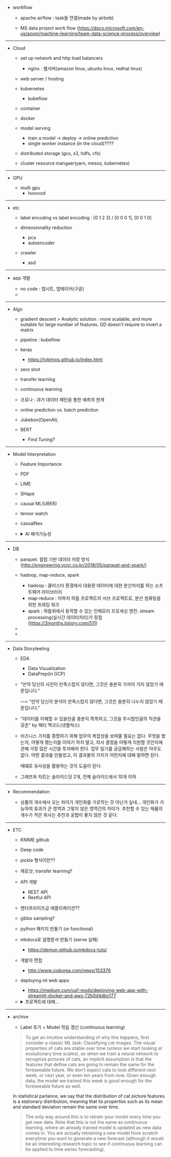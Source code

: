 - workflow

  - apache airflow : task들 연결(made by airbnb)

  - MS data project work flow (https://docs.microsoft.com/en-us/azure/machine-learning/team-data-science-process/overview)

------------------------------------------------------
- Cloud

  - set up network and http load balancers
    - nginx : 웹서버(amazon linux, ubuntu linux, redhat linux)
    
  - web server / hosting
  
  - kubernetes
    - kubeflow

  - container
  - docker
    
  - model serving 
    - train a model -> deploy -> online prediction
    - single worker instance (in the cloud)????
    
  - distributed storage (gcs, s3, hdfs, cfs)
  
  - cluster resource mangaer(yarn, mesos, kubernetes)
  

 ------------------------------------------------------
- GPU

  - multi gpu
    - horovod
    
------------------------------------------------------
- etc

  - label encoding vs label encoding : [0 1 2 3] / [0 0 0 1], [0 0 1 0]
  
  - dimensionality reduction 
    - pca
    - autoencoder
    
  - crawler 
    - asd
------------------------------------------------------
- app 개발

  - no code : 앱시트, 앱메이커(구글)
  - 

------------------------------------------------------
- Algo

  - gradient descent > Analytic solution : more scalable, and more suitable for large number of features.
    GD doesn't require to invert a matrix
  
  - pipeline : kubeflow
  
  - keras
    - https://tykimos.github.io/index.html
    
  - zero shot
  
  - transfer learning
  
  - continuous learning
  
  - 코로나 : 과거 데이터 패턴을 통한 예측의 한계
  
  - online prediction vs. batch prediction 
  
  - Jukebox(OpenAI), 
  
  - BERT
    - Find Tuning?
  
------------------------------------------------------
- Model Interpretation

  - Feature Importance <br>
  - PDF 
  - LIME
  - SHape
  - causal ML(UBER)
  - tensor watch
  - casualNex
  
  - <details><summary> AI 해석가능성 </summary>
    <p>
      AI가 태동하던 시절, 컴퓨터 과학자들은 컴퓨터에 사람의 정신을 일부나마 재현하려 시도했다. 
      공상과학 소설이나 영화에 나오는 지능을 구현하려 시도한 것이다. 즉, 인간처럼 생각하는 기계를 말하는 것이다. 
      이런 종류의 지능(인텔리전스)을 ‘인텔리저빌리티(Intelligibility)’로 부른다.

      한편 인텔리저빌리티를 갖춘 컴퓨터를 사용하면, 역으로 인간의 추론, 학습, 인식, 기타 정신적 행동 방식을 탐구할 수도 
      있을 것으로 기대됐다.초기 인텔리저빌리티 연구들은 실제 세상과 (인지 과학의 영역인) 정신의 일부를 컴퓨터에 
      모델링하는 것에 초점을 맞췄다. 무려 60년 전에 이런 실험을 했다는 사실이 무척 놀랍다.


      초기 인텔리전스 모델들은 연역적 추론(deductive reasoning)에 초점을 맞췄다. 
      가장 잘 알려진 이런 종류의 초기 AI 프로그램 중 하나는 인간의 문제 해결 능력을 흉내내기 위해 1956년 만든 
      ‘논리 이론가(Logic Theorist)’이다. ‘논리 이론가’는 수학 이론(Principia Mathematica) 2장의 첫 52개 정리(Theorem) 
      가운데 38개를 증명했으며, 한 가지 정리를 발전시켰다. ‘논리 이론가’는 머신이 (당시 기준으로) 지능과 창조력이 요구되는 것으로 
      간주되었던 작업을 처리할 수 있다는 점을 사상 처음 증명해 보였다. 곧이어 과학자들은 다른 종류의 사고, 
      귀납적 추론(inductive reasoning)을 연구하기 시작했다. 
      데이터를 조사, 이를 설명할 가설을 도출하려 시도할 때 귀납적 추론이 사용되곤 한다. 
      과학자들은 귀납적 추론을 연구하기 위해 NASA 연구소 과학자들의 유기 화학에 대한 지식을 이용, 
      이들이 유기 분자를 파악하도록 도움을 주는 인지 모델을 만들었다. 
      이 덴드랄(Dendral) 프로그램은 인공지능의 두 번째 특징적 기능인 인스트루멘탈리티(Instrumentality)를 처음으로 실례로 보여줬다. 
      인스트루멘탈리티는 (이 경우에는 분자 파악인) 귀납적 추론 작업을 수행할 수 있는 기법이나 알고리즘이다.

      덴드랄은 초기 지식 기반(the first knowledge base)을 포함하고 있다는 점에서 독특했다. 
      초기 지식 기반이란 과학자들이 인지 모델과 함께 사용하기 위한 목적에서 지식을 캡처한 이프/덴 규칙 세트를 말한다. 
      이후 이런 형태의 지식을 ‘전문가 시스템’(expert system)이라고 부르게 됐다. 단일 프로그램에서 이 두 종류의 지능을 
      모두 사용할 수 있도록 함으로써 ‘특정 과학자를 다른 과학자보다 더 낫게 만드는 것은 무엇일까? 인지 능력이 더 뛰어나서일까? 
      아니면 지식이 더 많아서일까?’라는 질문을 물을 수 있었다. 1960년대 말에 이런 질문에 대한 답이 명확해졌다. 
      전문가들로부터 획득한 지식의 양과 질이 댄드랄의 성능을 결정했었다. 인지 모델은 댄드랄의 성능과 일부 관련을 가질 뿐이었다.
      이를 깨닫게 된 것이 AI 공동체에 패러다임 변화를 가져왔다. ‘지식’이 전문가 시스템을 사용해 인간의 특정 전문 분야를 
      모델화하는 방법적 원칙으로 부상했다. 이렇게 만든 전문가 시스템은 인간 의사 결정자 한 명의 능력을 능가하는 경우가 많았다. 
      이런 놀라운 성공이 정보(첩보) 분야, 군, 산업, 투자자, 대중지 분야에서 전문가 시스템에 대한 큰 관심을 촉발했다. 
      전문가 시스템이 상업적으로 성공을 거두면서, 연구원들은 이런 시스템을 모델링하고 여러 문제 영역에서 더 유연하게 활용할 수 
      있도록 만드는 기법들로 시선을 돌렸다. 이 기간, AI 분야는 객체 지향형 디자인과 계층 온톨로지(Hierarchical ontologies)를 개발했고,
      다른 컴퓨터 관련 공동체에서 이를 도입했다. 현재 이 계층 온톨리지는 최근 몇 년 동안 다시 부상을 하면서 지식 그래프의 중심이 되었다.

      이 때 연구원들은 ‘1차 술어 논리(First order predicate logic)’라는 지식 개념에 초점을 맞추었고,
      이를 통해 자동으로 학습할 수 있는 시스템을 발견했다. 이는 스스로 추가 데이터를 토대로 성능을 향상시키는 규칙을 
      생성 및 재생성 할 수 있는 시스템이다. 덴드랄을 수정, 실험에서 얻은 경험적 데이터를 토대로 질량 분석 규칙을 학습할 수 있는 
      기능을 부여했다. 이런 전문가 시스템은 훌륭했지만 한계도 존재했다. 통상 특정 문제 영역에만 국한되는 문제가 있었고, 
      다른 여러 가능한 대안들을 구별하지 못했다. 또 구조나 통계적 상관관계에 대한 지식을 사용하지 못했다. 
      연구원들은 이런 문제들 가운데 일부를 극복하기 위해, 특정 팩트가 ‘참’일 확률을 알려주는 수치(값)인 
      시-에프(Certainty factor, 확신도)를 추가했다. 연구원들이 시-에프를 통계 모델로 구현할 수 있다는 사실을 발견하면서 
      두 번째 패러다임 변화가 발생했다. 통계와 베이즈 추론(Bayesian inference)을 사용, 
      경험적 데이터에서 도메인(특정 영역) 전문성을 모델링할 수 있었다. 이 시점부터 AI에서 머신러닝(ML)의 비중이 커지기 시작했다. 
      그러나 문제점이 있었다. 랜덤 포레스트와 뉴럴 네트워크, GBT(Gradient Boosted Trees) 같은 ML기법들은 정확한 결과를 생성하지만, 
      불가해한 블랙박스를 닮은 특성을 보인다. ‘인텔리저블’ 아웃풋이 없다면, ML모델은 몇몇 측면에서 기존 모델보다 유용하지 못하다. 
      예를 들어, 전통적인 AI 모델의 경우 관련 분야 종사자들이 다음과 같은 질문을 물을 수 있다.

      모델이 실수를 한 이유는 무엇이었을까?
      모델이 편향되어 있는가?
      규제 컴플라이언스를 증명할 수 있는가?
      모델이 도메인 전문가의 의견과 불일치하는 이유는 무엇인가?

      이렇게 해석가능성이 미흡한 문제는 트레이닝에도 영향을 줬다. 모델에 문제가 있지만 이유를 설명할 수 없을 때 수정이 훨씬 더 어려워진다.
      더 많은 표본(예)을 추가할까? 어떤 표본(예)? 잠정적으로 단순하게 절충할 수 있기는 하다. 
      덜 정확한 예측을 받아들이는 것을 예로 들 수 있다. 그렇지만 ML모델을 설명하는 능력이 AI와 관련해 앞으로 
      달성해야 할 중요한 중간 목표 중 하나로 부상했다. 역사는 반복된다. 초기 AI 연구는 오늘날처럼 사람의 추론 능력 인지 모델 모델링에 
      초점을 맞췄었다. 초기 AI 연구원들이 직면했던 3가지 문제(지식, 설명, 유연성)는 지금도 머신러닝 시스템에 대한 담론의 중심으로 남아있다.
      지식은 이제 데이터의 형태를 갖고 있으며, 뉴럴 네트워크의 취약성으로 인해 유연성(적응성)이 요구되고 있다. 
      데이터에 조금 문제가 있을 때 아주 다른 결과가 생성될 수 있기 때문이다. 
      설명 가능성(Explainability) 또한 우선순위 중 하나로 부상했다. 이제 기계가 어떻게 생각하는지 물어야 하는 것이다. 
      인간의 생각 방식을 복제하려 했던 60년 전을 떠올리면 꽤나 아이러니한 변화다.

    </p>
    </details>

------------------------------------------------------  
- DB

  - parquet: 컬럼 기반 데이터 저장 방식
  (http://engineering.vcnc.co.kr/2018/05/parquet-and-spark/)
  
  - hadoop, map-reduce, spark
    - hadoop : 클러스터 환경에서 대용량 데이터에 대한 분산처리를 하는 소프트웨어 라이브러리
    - map-reduce : 아파치 하둡 프로젝트의 서브 프로젝트로, 분산 컴퓨팅을 위한 프레임 워크
    - spark : 하둡위에서 동작할 수 있는 인메모리 프로세싱 엔진. stream processing(실시간 데이터처리)가 장점
    (https://3months.tistory.com/511)
    
  - 
  - 
  
------------------------------------------------------
- Data Storyteeling

  - EDA
    - Data Visualization
    - DataPrep(in GCP)
  
  - "만약 당신의 사진이 만족스럽지 않다면, 그것은 충분히 가까이 가지 않았기 때문입니다." 
  
    —> "만약 당신의 분석이 만족스럽지 않다면, 그것은 충분히 나누지 않았기 때문입니다."

  - "데이터를 이해할 수 있을만큼 충분히 똑똑하고, 그것을 무시할만큼의 직관을 갖춘" by 패티 맥코드(넷플릭스)

  - 비즈니스 가치를 증명하기 위해 업무의 복잡성을 보여줄 필요는 없다. 무엇을 했는지, 어떻게 했는지를 이야기 하지 말고,
    의사 결정을 어떻게 지원할 것인지에 관해 가장 많은 시간을 투자해야 한다. 업무 일기를 궁금해하는 사람은 아무도 없다. 
    어떤 결과를 만들었고, 이 결과물의 가치가 어떤지에 대해 말하면 된다.
    
    때떄로 유사성을 활용하는 것이 도움이 된다.
    
  - 그래프와 차트는 슬라이드당 2개, 전체 슬라이드에서 10개 이하
  
------------------------------------------------------
- Recommendation

  - 상품의 개수에서 오는 차이가 개인화를 가로막는 것 아닌가 싶네...
    개인화가 가능하여 효과가 큰 영역과 그렇지 않은 영역간의 차이가.
    추천할 수 있는 제품의 개수가 적은 회사는 추천과 궁합이 좋지 않은 것 같다.
 
------------------------------------------------------  
- ETC

  - KNIME github
  - Deep code
  - pickle 형식이란??
  - 제로샷, transfer learning?
  - API 개발
    - REST API
    - Restful API 
  - 엔터프라이즈급 애플리케이션??
  - gibbs sampling?
  - python 패키지 만들기 (or functional)
  - mkdocs로 설명문서 만들기 (serve 실패)
    - https://demun.github.io/mkdocs-tuts/
  - 개발자 면접
    - http://www.ciokorea.com/news/153376
  - deploying ml web apps
    - https://medium.com/usf-msds/deploying-web-app-with-streamlit-docker-and-aws-72b0d4dbcf77
    
  - <details><summary> 프로젝트에 대해... </summary>
    <p>
    착각 : ‘프로젝트 목적지’에 대해 다들 알고 있다 경주를 완주하려면 결승점이 어딘지 아는 것이 필수적일 것이다. 
    그러나, 프로젝트 관리자들이 완료가 어떤 모습일지 분명히 설명하지 못하는 경우가 많다고 전문가들을 지적했다.

    앨먼은 “관련자들이 ‘완료’의 구체적인 모습에 대해 알고 있는가? PM들이 이런 근본적인 질문을 놓치는 경우가 많다”라고 지적했다.

    케어머지(Caremerge) 제품 담당 부사장 킴 케슬러 역시 같은 생각이다. “프로젝트 관리자들은 ‘다들 임무의 목표를 알고 있다’고 
    착각하는데 아무도 모를 때가 많다. 다들 알고 있는 것은 각자 생각 속의 목표일 뿐이다. 이해관계자의 생각에 구체적인 정의를 내려 
    생각이 서로 일치하게 만드는 것이 프로젝트 관리자의 역할이다. 그렇게 하지 않으면 각자 이런 저런 가정 하에 작업하게 된다”라고 
    그는 말했다.

    사게자(Saggezza) 고객 서비스 관리자 베스 스쿠더는 “사람들은 정확한 범위를 모른 채 날짜나 목표를 정하게 정하는 모습이 흔하다. 
    프로젝트는 아직 규정되지 않았을 수도 있는데 누군가는 ‘4월 1일까지 끝내야 한다’는 식으로 말하는 것이다”라고 말했다.
    </p>
    </details>
    
------------------------------------------------------
- archive

  - Label 추가 + Model 학습 갱신 (continuous learning) <br>
  
  > To get an intuitive understanding of why this happens, first consider a classic ML task: Classifying cat images. 
  The visual properties of cats are stable over time (unless we start looking at evolutionary time scales),
  so when we train a neural network to recognize pictures of cats, an implicit assumption is that the features 
  that define cats are going to remain the same for the foreseeable future. We don’t expect cats to look different next week,
  or next year, or even ten years from now. Given enough data, the model we trained this week is good enough for the foreseeable
  future as well.
  
  In statistical parlance, we say that the distribution of cat picture features is a stationary distribution,
  meaning that its properties such as its mean and standard deviation remain the same over time.
    
  > The only way around this is to retrain your model every time you get new data. 
  Note that this is not the same as continuous learning, where an already trained model is updated as new data comes in.
  You are actually retraining a new model from scratch everytime you want to generate a new forecast
  (although it would be an interesting research topic to see if continuous learning can be applied to time series forecasting).
    
